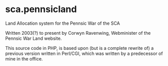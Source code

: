 # sca.pennsicland
Land Allocation system for the Pennsic War of the SCA

Written 2003(?) to present by Corwyn Ravenwing,
        Webminister of the Pennsic War Land website.

This source code in PHP, is based upon (but is a complete
rewrite of) a previous version written in Perl/CGI,
which was written by a predecessor of mine in the office.
